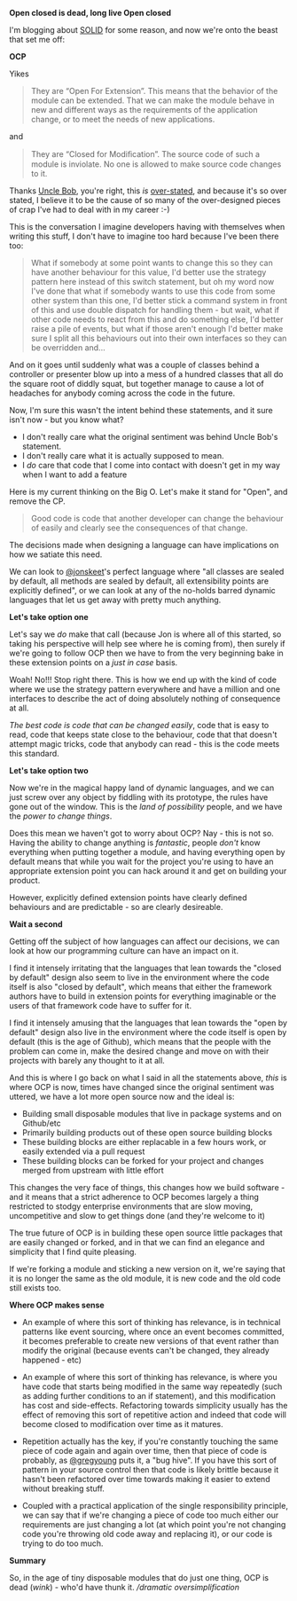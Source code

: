 **Open closed is dead, long live Open closed**

I'm blogging about [SOLID](/entries/my-relationship-with-solid---starting-with-s.html) for some reason, and now we're onto the beast that set me off:

**OCP**

Yikes

  <blockquote>
    They are “Open For Extension”. This means that the behavior of the module can be extended. That we can make the module behave in new and different ways as the requirements of the application change, or to meet the needs of new applications.
  </blockquote>

 and

  <blockquote>
    They are “Closed for Modiﬁcation”. The source code of such a module is inviolate. No one is allowed to make source code changes to it.
  </blockquote>


Thanks [Uncle Bob](https://docs.google.com/file/d/0BwhCYaYDn8EgN2M5MTkwM2EtNWFkZC00ZTI3LWFjZTUtNTFhZGZiYmUzODc1/edit?hl=en), you're right, this *is* [over-stated](http://blog.8thlight.com/uncle-bob/2013/03/08/AnOpenAndClosedCase.html), and because it's so over stated, I believe it to be the cause of so many of the over-designed pieces of crap I've had to deal with in my career :-)

This is the conversation I imagine developers having with themselves when writing this stuff, I don't have to imagine too hard because I've been there too:

  <blockquote>
    What if somebody at some point wants to change this so they can have another behaviour for this value, I'd better use the strategy pattern here instead of this switch statement, but oh my word now I've done that what if somebody wants to use this code from some other system than this one, I'd better stick a command system in front of this and use double dispatch for handling them - but wait, what if other code needs to react from this and do something else, I'd better raise a pile of events, but what if those aren't enough I'd better make sure I split all this behaviours out into their own interfaces so they can be overridden and...
  </blockquote>

And on it goes until suddenly what was a couple of classes behind a controller or presenter blow up into a mess of a hundred classes that all do the square root of diddly squat, but together manage to cause a lot of headaches for anybody coming across the code in the future.

Now, I'm sure this wasn't the intent behind these statements, and it sure isn't now - but you know what?

- I don't really care what the original sentiment was behind Uncle Bob's statement.
- I don't really care what it is actually supposed to mean. 
- I *do* care that code that I come into contact with doesn't get in my way when I want to add a feature

Here is my current thinking on the Big O. Let's make it stand for "Open", and remove the CP.

  <blockquote>
    Good code is code that another developer can change the behaviour of easily and clearly see the consequences of that change.
  </blockquote>

The decisions made when designing a language can have implications on how we satiate this need.

We can look to [@jonskeet](http://twitter.com/jonskeet)'s perfect language where "all classes are sealed by default, all methods are sealed by default, all extensibility points are explicitly defined", or we can look at any of the no-holds barred dynamic languages that let us get away with pretty much anything.

**Let's take option one**

Let's say we *do* make that call (because Jon is where all of this started, so taking his perspective will help see where he is coming from), then surely if we're going to follow OCP then we have to from the very beginning bake in these extension points on a *just in case* basis. 

Woah! No!!! Stop right there. This is how we end up with the kind of code where we use the strategy pattern everywhere and have a million and one interfaces to describe the act of doing absolutely nothing of consequence at all.

*The best code is code that can be changed easily*, code that is easy to read, code that keeps state close to the behaviour, code that that doesn't attempt magic tricks, code that anybody can read - this is the code meets this standard. 

**Let's take option two**

Now we're in the magical happy land of dynamic languages, and we can just screw over any object by fiddling with its prototype, the rules have gone out of the window. This is the *land of possibility* people, and we have the *power to change things*.

Does this mean we haven't got to worry about OCP? Nay - this is not so. Having the ability to change anything is *fantastic*, people *don't* know everything when putting together a module, and having everything open by default means that while you wait for the project you're using to have an appropriate extension point you can hack around it and get on building your product.

However, explicitly defined extension points have clearly defined behaviours and are predictable - so are clearly desireable.

**Wait a second**

Getting off the subject of how languages can affect our decisions, we can look at how our programming culture can have an impact on it. 

I find it intensely irritating that the languages that lean towards the "closed by default" design also seem to live in the environment where the code itself is also "closed by default", which means that either the framework authors have to build in extension points for everything imaginable or the users of that framework code have to suffer for it.

I find it intensely amusing that the languages that lean towards the "open by default" design also live in the environment where the code itself is open by default (this is the age of Github), which means that the people with the problem can come in, make the desired change and move on with their projects with barely any thought to it at all.

And this is where I go back on what I said in all the statements above, *this* is where OCP is now, times have changed since the original sentiment was uttered, we have a lot more open source now and the ideal is:

- Building small disposable modules that live in package systems and on Github/etc
- Primarily building products out of these open source building blocks
- These building blocks are either replacable in a few hours work, or easily extended via a pull request
- These building blocks can be forked for your project and changes merged from upstream with little effort

This changes the very face of things, this changes how we build software - and it means that a strict adherence to OCP becomes largely a thing restricted to stodgy enterprise environments that are slow moving, uncompetitive and slow to get things done (and they're welcome to it)

The true future of OCP is in building these open source little packages that are easily changed or forked, and in that we can find an elegance and simplicity that I find quite pleasing.

If we're forking a module and sticking a new version on it, we're saying that it is no longer the same as the old module, it is new code and the old code still exists too.

**Where OCP makes sense**

- An example of where this sort of thinking has relevance, is in technical patterns like event sourcing, where once an event becomes committed, it becomes preferable to create new versions of that event rather than modify the original (because events can't be changed, they already happened - etc)

- An example of where this sort of thinking has relevance, is where you have code that starts being modified in the same way repeatedly (such as adding further conditions to an if statement), and this modification has cost and side-effects. Refactoring towards simplicity usually has the effect of removing this sort of repetitive action and indeed that code will become closed to modification over time as it matures.

- Repetition actually has the key, if you're constantly touching  the same piece of code again and again over time, then that piece of code is probably, as [@gregyoung](http://twitter.com/gregyoung) puts it, a "bug hive". If you have this sort of pattern in your source control then that code is likely brittle because it hasn't been refactored over time towards making it easier to extend without breaking stuff.

- Coupled with a practical application of the single responsibility principle, we can say that if we're changing a piece of code too much either our requirements are just changing a lot (at which point you're not changing code you're throwing old code away and replacing it), or our code is trying to do too much.

**Summary**

So, in the age of tiny disposable modules that do just one thing, OCP is dead (*wink*) - who'd have thunk it. */dramatic oversimplification*
